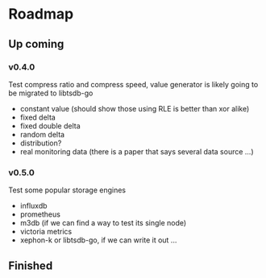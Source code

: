 # Roadmap

## Up coming

### v0.4.0

Test compress ratio and compress speed, value generator is likely going to be migrated to libtsdb-go

- constant value (should show those using RLE is better than xor alike)
- fixed delta
- fixed double delta
- random delta
- distribution?
- real monitoring data (there is a paper that says several data source ...)

### v0.5.0

Test some popular storage engines

- influxdb
- prometheus
- m3db (if we can find a way to test its single node)
- victoria metrics
- xephon-k or libtsdb-go, if we can write it out ...

## Finished

